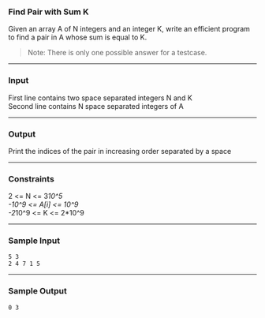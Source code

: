 ### Find Pair with Sum K

Given an array A of N integers and an integer K, write an efficient program to find a pair in A whose sum is equal to K.
>Note: There is only one possible answer for a testcase.
<hr>

### Input

First line contains two space separated integers N and K<br/>
Second line contains N space separated integers of A
<hr>

### Output

Print the indices of the pair in increasing order separated by a space
<hr>

### Constraints

2 <= N <= 3*10^5<br/>
-10^9 <= A[i] <= 10^9<br/>
-2*10^9 <= K <= 2*10^9
<hr>

### Sample Input

```
5 3
2 4 7 1 5
```
<hr>

### Sample Output
```
0 3
```

